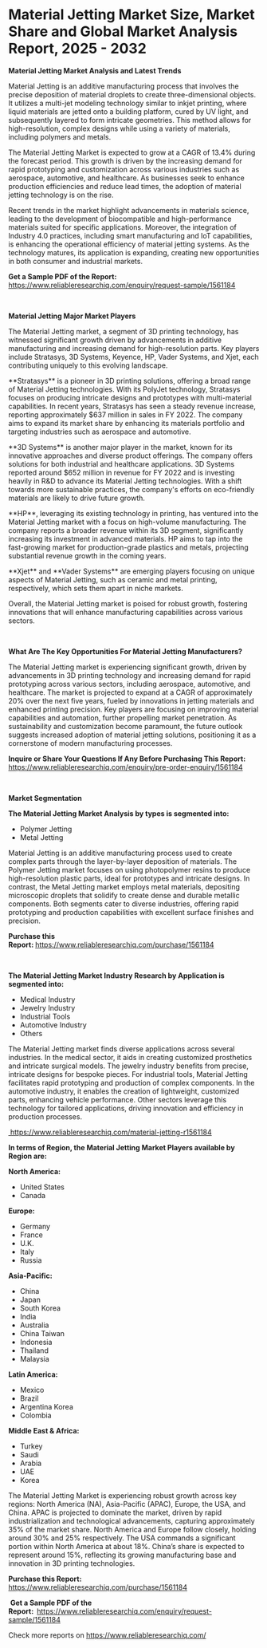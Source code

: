 <p><h1>Material Jetting Market Size, Market Share and Global Market Analysis Report, 2025 - 2032</h1></p><p><strong>Material Jetting Market Analysis and Latest Trends</strong></p>
<p><p>Material Jetting is an additive manufacturing process that involves the precise deposition of material droplets to create three-dimensional objects. It utilizes a multi-jet modeling technology similar to inkjet printing, where liquid materials are jetted onto a building platform, cured by UV light, and subsequently layered to form intricate geometries. This method allows for high-resolution, complex designs while using a variety of materials, including polymers and metals.</p><p>The Material Jetting Market is expected to grow at a CAGR of 13.4% during the forecast period. This growth is driven by the increasing demand for rapid prototyping and customization across various industries such as aerospace, automotive, and healthcare. As businesses seek to enhance production efficiencies and reduce lead times, the adoption of material jetting technology is on the rise.</p><p>Recent trends in the market highlight advancements in materials science, leading to the development of biocompatible and high-performance materials suited for specific applications. Moreover, the integration of Industry 4.0 practices, including smart manufacturing and IoT capabilities, is enhancing the operational efficiency of material jetting systems. As the technology matures, its application is expanding, creating new opportunities in both consumer and industrial markets.</p></p>
<p><strong>Get a Sample PDF of the Report:&nbsp;</strong> <a href="https://www.reliableresearchiq.com/enquiry/request-sample/1561184?utm_campaign=2386&utm_medium=2&utm_source=Github&utm_content=ia&utm_term=16022025&utm_id=material-jetting">https://www.reliableresearchiq.com/enquiry/request-sample/1561184</a></p>
<p>&nbsp;</p>
<p><strong>Material Jetting Major Market Players</strong></p>
<p><p>The Material Jetting market, a segment of 3D printing technology, has witnessed significant growth driven by advancements in additive manufacturing and increasing demand for high-resolution parts. Key players include Stratasys, 3D Systems, Keyence, HP, Vader Systems, and Xjet, each contributing uniquely to this evolving landscape.</p><p>**Stratasys** is a pioneer in 3D printing solutions, offering a broad range of Material Jetting technologies. With its PolyJet technology, Stratasys focuses on producing intricate designs and prototypes with multi-material capabilities. In recent years, Stratasys has seen a steady revenue increase, reporting approximately $637 million in sales in FY 2022. The company aims to expand its market share by enhancing its materials portfolio and targeting industries such as aerospace and automotive.</p><p>**3D Systems** is another major player in the market, known for its innovative approaches and diverse product offerings. The company offers solutions for both industrial and healthcare applications. 3D Systems reported around $652 million in revenue for FY 2022 and is investing heavily in R&D to advance its Material Jetting technologies. With a shift towards more sustainable practices, the company's efforts on eco-friendly materials are likely to drive future growth.</p><p>**HP**, leveraging its existing technology in printing, has ventured into the Material Jetting market with a focus on high-volume manufacturing. The company reports a broader revenue within its 3D segment, significantly increasing its investment in advanced materials. HP aims to tap into the fast-growing market for production-grade plastics and metals, projecting substantial revenue growth in the coming years.</p><p>**Xjet** and **Vader Systems** are emerging players focusing on unique aspects of Material Jetting, such as ceramic and metal printing, respectively, which sets them apart in niche markets. </p><p>Overall, the Material Jetting market is poised for robust growth, fostering innovations that will enhance manufacturing capabilities across various sectors.</p></p>
<p>&nbsp;</p>
<p><strong>What Are The Key Opportunities For Material Jetting Manufacturers?</strong></p>
<p><p>The Material Jetting market is experiencing significant growth, driven by advancements in 3D printing technology and increasing demand for rapid prototyping across various sectors, including aerospace, automotive, and healthcare. The market is projected to expand at a CAGR of approximately 20% over the next five years, fueled by innovations in jetting materials and enhanced printing precision. Key players are focusing on improving material capabilities and automation, further propelling market penetration. As sustainability and customization become paramount, the future outlook suggests increased adoption of material jetting solutions, positioning it as a cornerstone of modern manufacturing processes.</p></p>
<p><strong>Inquire or Share Your Questions If Any Before Purchasing This Report:</strong> <a href="https://www.reliableresearchiq.com/enquiry/pre-order-enquiry/1561184?utm_campaign=2386&utm_medium=2&utm_source=Github&utm_content=ia&utm_term=16022025&utm_id=material-jetting">https://www.reliableresearchiq.com/enquiry/pre-order-enquiry/1561184</a></p>
<p>&nbsp;</p>
<p><strong>Market Segmentation</strong></p>
<p><strong>The Material Jetting Market Analysis by types is segmented into:</strong></p>
<p><ul><li>Polymer Jetting</li><li>Metal Jetting</li></ul></p>
<p><p>Material Jetting is an additive manufacturing process used to create complex parts through the layer-by-layer deposition of materials. The Polymer Jetting market focuses on using photopolymer resins to produce high-resolution plastic parts, ideal for prototypes and intricate designs. In contrast, the Metal Jetting market employs metal materials, depositing microscopic droplets that solidify to create dense and durable metallic components. Both segments cater to diverse industries, offering rapid prototyping and production capabilities with excellent surface finishes and precision.</p></p>
<p><strong>Purchase this Report:&nbsp;</strong><a href="https://www.reliableresearchiq.com/purchase/1561184?utm_campaign=2386&utm_medium=2&utm_source=Github&utm_content=ia&utm_term=16022025&utm_id=material-jetting">https://www.reliableresearchiq.com/purchase/1561184</a></p>
<p>&nbsp;</p>
<p><strong>The Material Jetting Market Industry Research by Application is segmented into:</strong></p>
<p><ul><li>Medical Industry</li><li>Jewelry Industry</li><li>Industrial Tools</li><li>Automotive Industry</li><li>Others</li></ul></p>
<p><p>The Material Jetting market finds diverse applications across several industries. In the medical sector, it aids in creating customized prosthetics and intricate surgical models. The jewelry industry benefits from precise, intricate designs for bespoke pieces. For industrial tools, Material Jetting facilitates rapid prototyping and production of complex components. In the automotive industry, it enables the creation of lightweight, customized parts, enhancing vehicle performance. Other sectors leverage this technology for tailored applications, driving innovation and efficiency in production processes.</p></p>
<p><a href="https://www.reliableresearchiq.com/material-jetting-r1561184?utm_campaign=2386&utm_medium=2&utm_source=Github&utm_content=ia&utm_term=16022025&utm_id=material-jetting">&nbsp;https://www.reliableresearchiq.com/material-jetting-r1561184</a></p>
<p><strong>In terms of Region, the Material Jetting Market Players available by Region are:</strong></p>
<p>
    <p> <strong> North America: </strong>
        <ul>
            <li>United States</li>
            <li>Canada</li>
        </ul>
        </p> 
    <p> <strong> Europe: </strong>
        <ul>
            <li>Germany</li>
            <li>France</li>
            <li>U.K.</li>
            <li>Italy</li>
            <li>Russia</li>
        </ul>
        </p> 
    <p> <strong> Asia-Pacific: </strong>
        <ul>
            <li>China</li>
            <li>Japan</li>
            <li>South Korea</li>
            <li>India</li>
            <li>Australia</li>
            <li>China Taiwan</li>
            <li>Indonesia</li>
            <li>Thailand</li>
            <li>Malaysia</li>
        </ul>
        </p> 
    <p> <strong> Latin America: </strong>
        <ul>
            <li>Mexico</li>
            <li>Brazil</li>
            <li>Argentina Korea</li>
            <li>Colombia</li>
        </ul>
        </p> 
    <p> <strong> Middle East & Africa: </strong>
        <ul>
            <li>Turkey</li>
            <li>Saudi</li>
            <li>Arabia</li>
            <li>UAE</li>
            <li>Korea</li>
        </ul>
    </p>
    </p>
<p><p>The Material Jetting Market is experiencing robust growth across key regions: North America (NA), Asia-Pacific (APAC), Europe, the USA, and China. APAC is projected to dominate the market, driven by rapid industrialization and technological advancements, capturing approximately 35% of the market share. North America and Europe follow closely, holding around 30% and 25% respectively. The USA commands a significant portion within North America at about 18%. China’s share is expected to represent around 15%, reflecting its growing manufacturing base and innovation in 3D printing technologies.</p></p>
<p><strong>Purchase this Report: </strong><a href="https://www.reliableresearchiq.com/purchase/1561184?utm_campaign=2386&utm_medium=2&utm_source=Github&utm_content=ia&utm_term=16022025&utm_id=material-jetting">https://www.reliableresearchiq.com/purchase/1561184</a></p>
<p>&nbsp;<strong>Get a Sample PDF of the Report:&nbsp;&nbsp;</strong><a href="https://www.reliableresearchiq.com/enquiry/request-sample/1561184?utm_campaign=2386&utm_medium=2&utm_source=Github&utm_content=ia&utm_term=16022025&utm_id=material-jetting">https://www.reliableresearchiq.com/enquiry/request-sample/1561184</a></p>
<p><strong></strong></p>
<p>Check more reports on <a href="https://www.reliableresearchiq.com/?utm_campaign=2386&utm_medium=2&utm_source=Github&utm_content=ia&utm_term=16022025&utm_id=material-jetting">https://www.reliableresearchiq.com/</a></p>